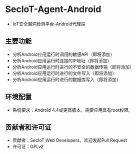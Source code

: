 # SecIoT-Agent-Android
- IoT安全漏洞检测平台-Android代理端

## 主要功能
- 分析Android应用运行时调用的敏感API（即将添加）
- 分析Android应用运行时连接的IP地址（即将添加）
- 分析Android应用运行时进行的不安全的数据传输（即将添加）
- 分析Android应用运行时进行的文件写入（即将添加）
- 分析Android应用运行时进行的数据库写入（即将添加）

## 环境配置
- 系统要求：Android 4.4或更高版本，需要应用具有root权限。

## 贡献者和许可证
- 贡献者：SecIoT Web Developers，欢迎发起Pull Request
- 许可证：GPLv2
